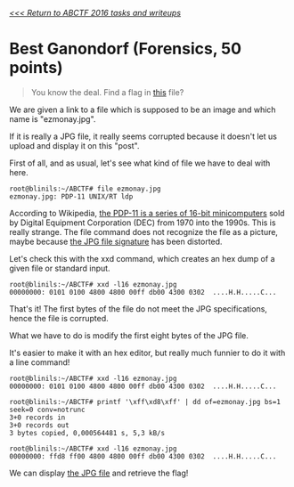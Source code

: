 _[<<< Return to ABCTF 2016 tasks and writeups](/2016-abctf)_
# Best Ganondorf (Forensics, 50 points)

>You know the deal. Find a flag in [this](ezmonay.jpg) file?

We are given a link to a file which is supposed to be an image and which name is "ezmonay.jpg".

If it is really a JPG file, it really seems corrupted because it doesn't let us upload and display it on this "post".

First of all, and as usual, let's see what kind of file we have to deal with here.

```console
root@blinils:~/ABCTF# file ezmonay.jpg
ezmonay.jpg: PDP-11 UNIX/RT ldp
```

According to Wikipedia, [the PDP-11 is a series of 16-bit minicomputers](https://en.wikipedia.org/wiki/PDP-11)
sold by Digital Equipment Corporation (DEC) from 1970 into the 1990s. This is really strange. The file command
does not recognize the file as a picture, maybe because
[the JPG file signature](https://en.wikipedia.org/wiki/List_of_file_signatures) has been distorted.

Let's check this with the xxd command, which creates an hex dump of a given file or standard input.

```console
root@blinils:~/ABCTF# xxd -l16 ezmonay.jpg
00000000: 0101 0100 4800 4800 00ff db00 4300 0302  ....H.H.....C...
```

That's it! The first bytes of the file do not meet the JPG specifications, hence the file is corrupted.

What we have to do is modify the first eight bytes of the JPG file.

It's easier to make it with an hex editor, but really much funnier to do it with a line command!

```console
root@blinils:~/ABCTF# xxd -l16 ezmonay.jpg
00000000: 0101 0100 4800 4800 00ff db00 4300 0302  ....H.H.....C...

root@blinils:~/ABCTF# printf '\xff\xd8\xff' | dd of=ezmonay.jpg bs=1 seek=0 conv=notrunc
3+0 records in
3+0 records out
3 bytes copied, 0,000564481 s, 5,3 kB/s

root@blinils:~/ABCTF# xxd -l16 ezmonay.jpg
00000000: ffd8 ff00 4800 4800 00ff db00 4300 0302  ....H.H.....C...
```

We can display [the JPG file](ezmonay_fixed.jpg) and retrieve the flag!
